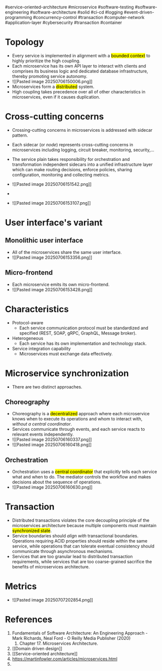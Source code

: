 #service-oriented-architecture #microservice #software-testing #software-engineering #software-architecture #solid #ci-cd #logging #event-driven-programming 
#concurrency-control #transaction #computer-network #application-layer #cybersecurity #transaction #container 
# Topology
- Every service is implemented in alignment with a <mark class="hltr-yellow">bounded context</mark> to highly prioritize the high coupling.
- Each microservice has its own API layer to interact with clients and comprises its business logic and dedicated database infrastructure, thereby promoting service autonomy.
- ![[Pasted image 20250706150006.png]]
- Microservices form a <mark class="hltr-yellow">distributed</mark> system.
- High coupling takes precedence over all of other characteristics in microservices, even if it causes duplication.
# Cross-cutting concerns
- Crossing-cutting concerns in microservices is addressed with sidecar pattern.
- Each sidecar (or *node*) represents cross-cutting concerns in microservices including logging, circuit breaker, monitoring, security,...
- The service plain takes responsibility for orchestration and transformation independent sidecars into a unified infrastructure layer which can make routing decisions, enforce policies, sharing configuration, monitoring and collecting metrics.
- ![[Pasted image 20250706151542.png]]

- 
- ![[Pasted image 20250706153107.png]]
# User interface's variant
## Monolithic user interface
- All of the microservices share the same user interface.
- ![[Pasted image 20250706153356.png]]
## Micro-frontend
- Each microservice emits its own micro-frontend.
- ![[Pasted image 20250706153428.png]]
# Characteristics
- Protocol-aware
	- Each service communication protocol must be standardized and specified (REST, SOAP, gRPC, GraphQL, Message broker).
- Heterogeneous
	- Each service has its own implementation and technology stack.
- Service integration capability
	- Microservices must exchange data effectively.
# Microservice synchronization
- There are two distinct approaches.
## Choreography
- Choreography is a <mark class="hltr-yellow">decentralized</mark> approach where each microservice knows when to execute its operations and whom to interact with, *without a central coordinator*.
- Services communicate through events, and each service reacts to relevant events independently.
- ![[Pasted image 20250706160337.png]]
- ![[Pasted image 20250706160418.png]]
## Orchestration
- Orchestration uses a <mark class="hltr-yellow">central coordinator</mark> that explicitly tells each service what and when to do. The mediator controls the workflow and makes decisions about the sequence of operations.
- ![[Pasted image 20250706160630.png]]
# Transaction
- Distributed transactions violates the core decoupling principle of the microservices architecture because multiple components must maintain <mark class="hltr-yellow">synchronized state</mark>.
- Service boundaries should *align with* transactional boundaries. Operations requiring ACID properties should reside within the same service, while operations that can tolerate eventual consistency should communicate through asynchronous mechanisms.
- Services that are too granular lead to distributed transaction requirements, while services that are too coarse-grained sacrifice the benefits of microservices architecture.

# Metrics
- ![[Pasted image 20250707202854.png]]

# References
1. Fundamentals of Software Architecture: An Engineering Approach - Mark Richards, Neal Ford - O Reilly Media Publisher (2020)
	1. Chapter 17. Microservices Architecture.
2. [[Domain driven design]]
3. [[Service-oriented architecture]]
4. https://martinfowler.com/articles/microservices.html
5. 
